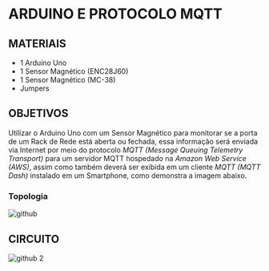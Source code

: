 # ARDUINO E PROTOCOLO MQTT
## MATERIAIS
* 1 Arduino Uno
* 1 Sensor Magnético (ENC28J60)
* 1 Sensor Magnético (MC-38)
* Jumpers

## OBJETIVOS
Utilizar o Arduino Uno com um Sensor Magnético para monitorar se a porta de um Rack de Rede está aberta ou fechada, essa informação será enviada via Internet por meio do protocolo *MQTT (Message Queuing Telemetry Transport)* para um servidor MQTT hospedado na *Amazon Web Service (AWS)*, assim como também deverá ser exibida em um cliente *MQTT (MQTT Dash)* instalado em um Smartphone, como demonstra a imagem abaixo.

### Topologia

![github](https://user-images.githubusercontent.com/78150948/106604639-aa089900-653e-11eb-999e-bfa510f39d24.jpg)

## CIRCUITO

![github 2](https://user-images.githubusercontent.com/78150948/106604773-dde3be80-653e-11eb-90eb-a78fb3a9bba5.jpg)


